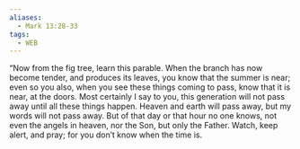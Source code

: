 ```yaml
---
aliases:
  - Mark 13:28-33
tags:
  - WEB
---
```

“Now from the fig tree, learn this parable. When the branch has now become tender, and produces its leaves, you know that the summer is near; even so you also, when you see these things coming to pass, know that it is near, at the doors. Most certainly I say to you, this generation will not pass away until all these things happen. Heaven and earth will pass away, but my words will not pass away. But of that day or that hour no one knows, not even the angels in heaven, nor the Son, but only the Father. Watch, keep alert, and pray; for you don’t know when the time is.